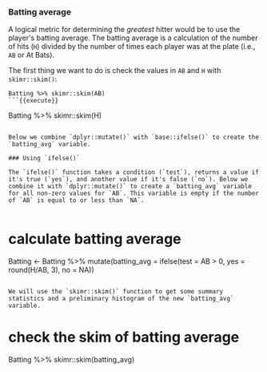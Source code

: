 ### Batting average 

A logical metric for determining the *greatest* hitter would be to use the player's batting average. The batting average is a calculation of the number of hits (`H`) divided by the number of times each player was at the plate (i.e., `AB` or At Bats).

The first thing we want to do is check the values in `AB` and `H` with `skimr::skim()`:

```
Batting %>% skimr::skim(AB)
```{{execute}}

```
Batting %>% skimr::skim(H)
```{{execute}}

Below we combine `dplyr::mutate()` with `base::ifelse()` to create the `batting_avg` variable. 

### Using `ifelse()`

The `ifelse()` function takes a condition (`test`), returns a value if it's true (`yes`), and another value if it's false (`no`). Below we combine it with `dplyr::mutate()` to create a `batting_avg` variable for all non-zero values for `AB`. This variable is empty if the number of `AB` is equal to or less than `NA`.


```
# calculate batting average
Batting <- Batting %>% 
  mutate(batting_avg = ifelse(test = AB > 0, 
                                  yes = round(H/AB, 3), 
                                  no = NA))
```{{execute}}

We will use the `skimr::skim()` function to get some summary statistics and a preliminary histogram of the new `batting_avg` variable.

```
# check the skim of batting average
Batting %>% skimr::skim(batting_avg)
```{{execute}}
